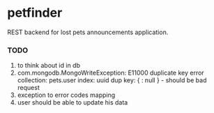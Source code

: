 # petfinder

REST backend for lost pets announcements application.

### TODO
1. to think about id in db
3. com.mongodb.MongoWriteException: E11000 duplicate key error collection: pets.user index: uuid dup key: { : null } - should be bad request
4. exception to error codes mapping
5. user should be able to update his data

